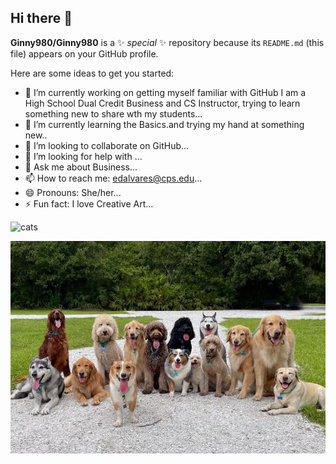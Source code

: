 ## Hi there 👋


**Ginny980/Ginny980** is a ✨ _special_ ✨ repository because its `README.md` (this file) appears on your GitHub profile.

Here are some ideas to get you started:

- 🔭 I’m currently working on getting myself familiar with GitHub I am a High School Dual Credit Business and CS Instructor, trying to learn something new to share wth my students...
- 🌱 I’m currently learning the Basics.and trying my hand at something new..
- 👯 I’m looking to collaborate on GitHub...
- 🤔 I’m looking for help with ...
- 💬 Ask me about Business...
- 📫 How to reach me: edalvares@cps.edu...
- 😄 Pronouns: She/her...
- ⚡ Fun fact: I love Creative Art...

![cats](https://images.pexels.com/photos/45170/kittens-cat-cat-puppy-rush-45170.jpeg?auto=compress&cs=tinysrgb&w=800)

![dogs](dogs.webp)